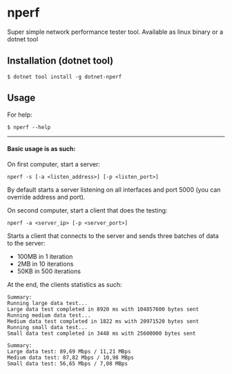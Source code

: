 # nperf
Super simple network performance tester tool. Available as linux binary or a dotnet tool

## Installation (dotnet tool)
```
$ dotnet tool install -g dotnet-nperf
```

## Usage
For help:
```
$ nperf --help
```
---
#### Basic usage is as such:

On first computer, start a server:
```
nperf -s [-a <listen_address>] [-p <listen_port>]
```
By default starts a server listening on all interfaces and port 5000 (you can override address and port).

On second computer, start a client that does the testing:
```
nperf -a <server_ip> [-p <server_port>]
```

Starts a client that connects to the server and sends three batches of data to the server:
- 100MB in 1 iteration
- 2MB in 10 iterations
- 50KB in 500 iterations

At the end, the clients statistics as such:
```
Summary:
Running large data test...
Large data test completed in 8920 ms with 104857600 bytes sent
Running medium data test...
Medium data test completed in 1822 ms with 20971520 bytes sent
Running small data test...
Small data test completed in 3448 ms with 25600000 bytes sent

Summary:
Large data test: 89,69 Mbps / 11,21 MBps
Medium data test: 87,82 Mbps / 10,98 MBps
Small data test: 56,65 Mbps / 7,08 MBps
```
